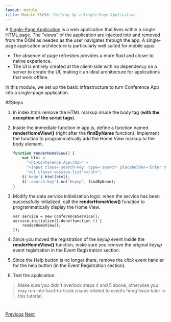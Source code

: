 ```yaml
---
layout: module
title: Module 7&#58; Setting Up a Single-Page Application
---
```

A <a href="single-page-architecture.html">Single-Page Application</a> is a web application that lives within a single HTML page. The "views" of the application are injected into and removed from the DOM as needed as the user navigates through the app. A single-page application architecture is particularly well suited for mobile apps:

- The absence of page refreshes provides a more fluid and closer to native experience.
- The UI is entirely created at the client-side with no dependency on a server to create the UI, making it an ideal architecture for applications that work offline.

In this module, we set up the basic infrastructure to turn Conference App into a single-page application.

##Steps

1. In index.html: remove the HTML markup inside the body tag (**with the exception of the script tags**).

2. Inside the immediate function in app.js, define a function named **renderHomeView()** (right after the **findByName** 
function). Implement the function to programmatically add the Home View markup to the body element.

    ```javascript
    function renderHomeView() {
        var html =
          "<h1>Conference App</h1>" +
          "<input class='search-key' type='search' placeholder='Enter name'/>" +
          "<ul class='session-list'></ul>";
        $('body').html(html);
        $('.search-key').on('keyup', findByName);
    }
    ```

3. Modify the data service initialization logic: when the service has been successfully initialized, call the **renderHomeView()** function to programmatically display the Home View.

    ```
    var service = new ConferenceService();
    service.initialize().done(function () {
        renderHomeView();
    });
    ```

4. Since you moved the registration of the *keyup* event inside the **renderHomeView()** function, 
make sure you remove the original *keyup* event registration in the Event Registration section.

5. Since the Help button is no longer there, remove the *click* event handler for the help button (in the Event Registration section).

6. Test the application.


> Make sure you didn't overlook steps 4 and 5 above, otherwise you may run into hard-to-track issues related to 
events firing twice later in this tutorial.

<div class="row" style="margin-top:40px;">
<div class="col-sm-12">
<a href="avoid-300ms-delay.html" class="btn btn-default"><i class="glyphicon glyphicon-chevron-left"></i> 
Previous</a>
<a href="handlebars-templates.html" class="btn btn-default pull-right">Next <i class="glyphicon 
glyphicon-chevron-right"></i></a>
</div>
</div>


